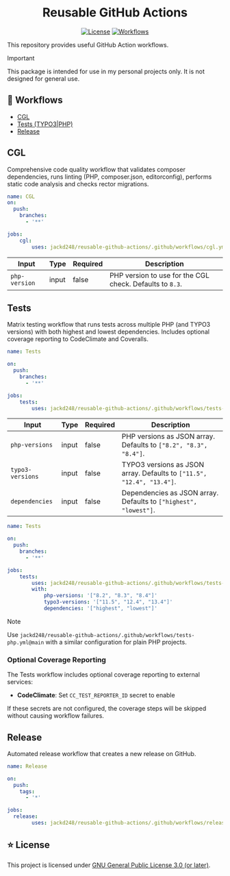 <div align="center">

# Reusable GitHub Actions

[![License](https://img.shields.io/github/license/jackd248/reusable-github-actions)](LICENSE.md)
[![Workflows](https://img.shields.io/badge/workflows-4-green)]()

</div>

This repository provides useful GitHub Action workflows.

> [!IMPORTANT]
> This package is intended for use in my personal projects only. It is not designed for general use.

## 🧩 Workflows

- [CGL](#cgl)
- [Tests (TYPO3|PHP)](#tests)
- [Release](#release)

## CGL

Comprehensive code quality workflow that validates composer dependencies, runs linting (PHP, composer.json, editorconfig), performs static code analysis and checks rector migrations.

```yaml
name: CGL
on:
  push:
    branches:
      - '**'

jobs:
    cgl:
        uses: jackd248/reusable-github-actions/.github/workflows/cgl.yml@main
```

Input|Type| Required |Description
-|-|----------|-
`php-version`|input| false    |PHP version to use for the CGL check. Defaults to `8.3`.

## Tests

Matrix testing workflow that runs tests across multiple PHP (and TYPO3 versions) with both highest and lowest dependencies. Includes optional coverage reporting to CodeClimate and Coveralls.

```yaml
name: Tests

on:
  push:
    branches:
      - '**'

jobs:
    tests:
        uses: jackd248/reusable-github-actions/.github/workflows/tests-typo3.yml@main
```

Input|Type| Required |Description
-|-|----------|-
`php-versions`|input| false    |PHP versions as JSON array. Defaults to `["8.2", "8.3", "8.4"]`.
`typo3-versions`|input| false    |TYPO3 versions as JSON array. Defaults to `["11.5", "12.4", "13.4"]`.
`dependencies`|input| false    |Dependencies as JSON array. Defaults to `["highest", "lowest"]`.

```yaml
name: Tests

on:
  push:
    branches:
      - '**'

jobs:
    tests:
        uses: jackd248/reusable-github-actions/.github/workflows/tests-typo3.yml@main
        with:
            php-versions: '["8.2", "8.3", "8.4"]'
            typo3-versions: '["11.5", "12.4", "13.4"]'
            dependencies: '["highest", "lowest"]'
```

> [!NOTE]
> Use `jackd248/reusable-github-actions/.github/workflows/tests-php.yml@main` with a similar configuration for plain PHP projects.

### Optional Coverage Reporting

The Tests workflow includes optional coverage reporting to external services:

- **CodeClimate**: Set `CC_TEST_REPORTER_ID` secret to enable

If these secrets are not configured, the coverage steps will be skipped without causing workflow failures.

## Release

Automated release workflow that creates a new release on GitHub.

```yaml
name: Release

on:
  push:
    tags:
      - '*'

jobs:
  release:
        uses: jackd248/reusable-github-actions/.github/workflows/release.yml@main
```

## ⭐ License

This project is licensed under [GNU General Public License 3.0 (or later)](LICENSE).
